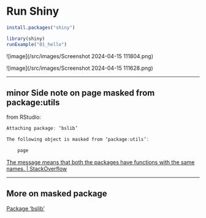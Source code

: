 # Run Shiny

```r
install.packages("shiny")
```

```r
library(shiny)
runExample("01_hello")
```

![image](/src/images/Screenshot 2024-04-15 111804.png)

![image](/src/images/Screenshot 2024-04-15 111628.png)

____

## minor Side note on page masked from package:utils

from RStudio:

```R
Attaching package: ‘bslib’

The following object is masked from ‘package:utils’:

    page
```

[The message means that both the packages have functions with the same names. | StackOverflow](https://stackoverflow.com/questions/39137110/what-does-the-following-object-is-masked-from-packagexxx-mean)

____

## More on masked package

[Package ‘bslib’](https://cran.r-project.org/web/packages/bslib/bslib.pdf)

